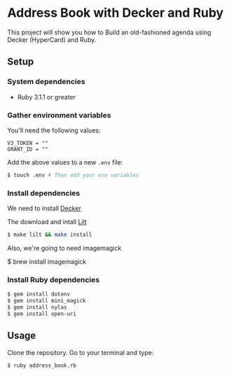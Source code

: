 # Address Book with Decker and Ruby

This project will show you how to Build an old-fashioned agenda using Decker (HyperCard) and Ruby.

## Setup

### System dependencies

- Ruby 3.1.1 or greater

### Gather environment variables

You'll need the following values:

```text
V3_TOKEN = ""
GRANT_ID = ""
```

Add the above values to a new `.env` file:

```bash
$ touch .env # Then add your env variables
```

### Install dependencies

We need to install [Decker](https://internet-janitor.itch.io/decker/purchase)

The download and intall [Lilt](https://github.com/JohnEarnest/Decker)

```bash
$ make lilt && make install
```

Also, we're going to need imagemagick

$ brew install imagemagick

### Install Ruby dependencies

```bash
$ gem install dotenv
$ gem install mini_magick
$ gem install nylas
$ gem install open-uri
```

## Usage

Clone the repository. Go to your terminal and type:

```bash
$ ruby address_book.rb
```
